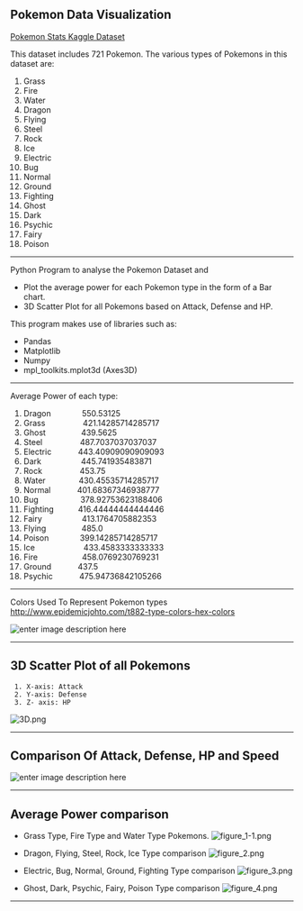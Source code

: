 ## Pokemon Data Visualization ##

[Pokemon Stats Kaggle Dataset](https://www.kaggle.com/abcsds/pokemon)

This dataset includes 721 Pokemon.
The various types of Pokemons in this dataset are:

 1. Grass
 2. Fire 
 3. Water
 4. Dragon
 5. Flying
 6. Steel
 7. Rock
 8. Ice
 9. Electric
 10. Bug
 11. Normal
 12. Ground
 13. Fighting
 14. Ghost
 15. Dark
 16. Psychic
 17. Fairy
 18. Poison

----------
Python Program to analyse the Pokemon Dataset and

 - Plot the average power for each Pokemon type in the form of a Bar chart.
 - 3D Scatter Plot for all Pokemons based on Attack, Defense and HP.

This program makes use of libraries such as:

 - Pandas
 - Matplotlib
 - Numpy
 - mpl_toolkits.mplot3d (Axes3D)


----------
Average Power of each type:

 1. Dragon     &nbsp;&nbsp;&nbsp;&nbsp;&nbsp;&nbsp;&nbsp;&nbsp;&nbsp;&nbsp;&nbsp;&nbsp;             550.53125
 2. Grass        &nbsp;&nbsp;&nbsp;&nbsp;&nbsp;&nbsp;&nbsp;&nbsp;&nbsp;&nbsp;&nbsp;&nbsp;&nbsp;&nbsp;&nbsp;             421.14285714285717
 3. Ghost        &nbsp;&nbsp;&nbsp;&nbsp;&nbsp;&nbsp;&nbsp;&nbsp;&nbsp;&nbsp;&nbsp;&nbsp;&nbsp;&nbsp;             439.5625
 4. Steel         &nbsp;&nbsp;&nbsp;&nbsp;&nbsp;&nbsp;&nbsp;&nbsp;&nbsp;&nbsp;&nbsp;&nbsp;&nbsp;&nbsp;&nbsp;              487.7037037037037
 5. Electric     &nbsp;&nbsp;&nbsp;&nbsp;&nbsp;&nbsp;&nbsp;&nbsp;&nbsp;&nbsp;               443.40909090909093
 6. Dark          &nbsp;&nbsp;&nbsp;&nbsp;&nbsp;&nbsp;&nbsp;&nbsp;&nbsp;&nbsp;&nbsp;&nbsp;&nbsp;&nbsp;&nbsp;&nbsp;               445.741935483871
 7. Rock          &nbsp;&nbsp;&nbsp;&nbsp;&nbsp;&nbsp;&nbsp;&nbsp;&nbsp;&nbsp;&nbsp;&nbsp;&nbsp;&nbsp;&nbsp;                453.75
 8. Water         &nbsp;&nbsp;&nbsp;&nbsp;&nbsp;&nbsp;&nbsp;&nbsp;&nbsp;&nbsp;&nbsp;&nbsp;&nbsp;               430.45535714285717
 9. Normal      &nbsp;&nbsp;&nbsp;&nbsp;&nbsp;&nbsp;&nbsp;&nbsp;&nbsp;&nbsp;                401.68367346938777
 10. Bug            &nbsp;&nbsp;&nbsp;&nbsp;&nbsp;&nbsp;&nbsp;&nbsp;&nbsp;&nbsp;&nbsp;&nbsp;&nbsp;&nbsp;&nbsp;&nbsp;&nbsp;               378.92753623188406
 11. Fighting     &nbsp;&nbsp;&nbsp;&nbsp;&nbsp;&nbsp;&nbsp;&nbsp;&nbsp;              416.44444444444446
 12. Fairy          &nbsp;&nbsp;&nbsp;&nbsp;&nbsp;&nbsp;&nbsp;&nbsp;&nbsp;&nbsp;&nbsp;&nbsp;&nbsp;&nbsp;&nbsp;&nbsp;                 413.1764705882353
 13. Flying        &nbsp;&nbsp;&nbsp;&nbsp;&nbsp;&nbsp;&nbsp;&nbsp;&nbsp;&nbsp;&nbsp;&nbsp;&nbsp;&nbsp;                  485.0
 14. Poison       &nbsp;&nbsp;&nbsp;&nbsp;&nbsp;&nbsp;&nbsp;&nbsp;&nbsp;&nbsp;&nbsp;&nbsp;                    399.14285714285717
 15. Ice             &nbsp;&nbsp;&nbsp;&nbsp;&nbsp;&nbsp;&nbsp;&nbsp;&nbsp;&nbsp;&nbsp;&nbsp;&nbsp;&nbsp;&nbsp;&nbsp;&nbsp;&nbsp;&nbsp;&nbsp;                    433.4583333333333
 16. Fire           &nbsp;&nbsp;&nbsp;&nbsp;&nbsp;&nbsp;&nbsp;&nbsp;&nbsp;&nbsp;&nbsp;&nbsp;&nbsp;&nbsp;&nbsp;&nbsp;&nbsp;&nbsp;                     458.0769230769231
 17. Ground      &nbsp;&nbsp;&nbsp;&nbsp;&nbsp;&nbsp;&nbsp;&nbsp;&nbsp;&nbsp;                      437.5
 18. Psychic       &nbsp;&nbsp;&nbsp;&nbsp;&nbsp;&nbsp;&nbsp;&nbsp;&nbsp;&nbsp;&nbsp;475.94736842105266


----------
Colors Used To Represent Pokemon types
http://www.epidemicjohto.com/t882-type-colors-hex-colors

![enter image description here](https://lh3.googleusercontent.com/-rGLDKQikvG8/WOtmLXzUF7I/AAAAAAAABlM/s_NUvFdE4Bc6WFdQDCCwVDP4rg_s6forQCLcB/s0/legend.png "legend.png")

----------

3D Scatter Plot of all Pokemons
-------------------------------

     1. X-axis: Attack
     2. Y-axis: Defense
     3. Z- axis: HP
 
 ![](https://lh3.googleusercontent.com/-HaEPss6ZoLA/WOkuy0jfqxI/AAAAAAAABjY/IT1PtlgN_gYYl39ebuvKatovNhyrg_LdwCLcB/s0/3D.png "3D.png")
 

----------

Comparison Of Attack, Defense, HP and Speed
-------------------------------------------

 

![enter image description here](https://lh3.googleusercontent.com/-i7kxITcW-T4/WOtmbR6wKqI/AAAAAAAABlU/yfhCFLDRsZcNfSrmYP2dEniRPuiTN-YUQCLcB/s0/Main+bar.png "Main bar.png")

----------

 

Average Power comparison
------------------------

 

 - Grass Type, Fire Type and Water Type Pokemons.
![](https://lh3.googleusercontent.com/-lBRYey9Tr_s/WOksg-WEHzI/AAAAAAAABic/ZnYN7osc7MsYLiRIYALN9VGpphTEXjwbQCLcB/s0/figure_1-1.png "figure_1-1.png")


 - Dragon, Flying, Steel, Rock, Ice Type comparison
![](https://lh3.googleusercontent.com/-FavMT9_vBQM/WOktHIn3qpI/AAAAAAAABio/AsinylQFS2kzBeFVLcWs2piKSV3JzG4sQCLcB/s0/figure_2.png "figure_2.png")


 - Electric, Bug, Normal, Ground, Fighting Type comparison
![](https://lh3.googleusercontent.com/-cm2iKVDoo2I/WOkt5TUSqoI/AAAAAAAABi4/MeNPemFYWPomSywWqfF70u_-MjoegOQEgCLcB/s0/figure_3.png "figure_3.png")


 - Ghost, Dark, Psychic, Fairy, Poison Type comparison
![](https://lh3.googleusercontent.com/-i6Cy6Zora_w/WOkuVNWlLhI/AAAAAAAABjA/pXhe4VHbpioa-OQUX1Eu57FK-GeLSjmFwCLcB/s0/figure_4.png "figure_4.png")


----------
